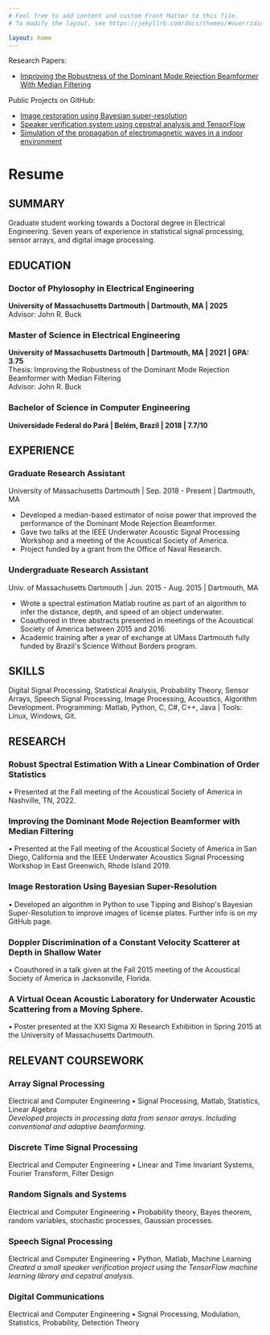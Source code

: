 ```yaml
---
# Feel free to add content and custom Front Matter to this file.
# To modify the layout, see https://jekyllrb.com/docs/themes/#overriding-theme-defaults

layout: home
---
```


Research Papers:  
*   [Improving the Robustness of the Dominant Mode Rejection Beamformer With Median Filtering](https://ieeexplore.ieee.org/document/9950235)

Public Projects on GitHub:  
*   [Image restoration using Bayesian super-resolution](https://danchieta.github.io/projetoGurupi/)
*   [Speaker verification system using cepstral analysis and TensorFlow](https://danchieta.github.io/ece591speech_project)
*   [Simulation of the propagation of electromagnetic waves in a indoor environment](https://danchieta.github.io/ECE551proj/)

# Resume
## SUMMARY
Graduate student working towards a Doctoral degree in Electrical Engineering. Seven years of experience in statistical signal processing, sensor arrays, and digital image processing.

## EDUCATION
### **Doctor of Phylosophy in Electrical Engineering**
**University of Massachusetts Dartmouth | Dartmouth, MA | 2025**  
Advisor: John R. Buck

### **Master of Science in Electrical Engineering**
**University of Massachusetts Dartmouth | Dartmouth, MA | 2021 | GPA: 3.75**  
Thesis: Improving the Robustness of the Dominant Mode Rejection Beamformer with Median Filtering  
Advisor: John R. Buck

### **Bachelor of Science in Computer Engineering**
**Universidade Federal do Pará | Belém, Brazil | 2018 | 7.7/10**

## EXPERIENCE
### Graduate Research Assistant
University of Massachusetts Dartmouth | Sep. 2018 - Present | Dartmouth, MA
  * Developed a median-based estimator of noise power that improved the performance of the Dominant Mode Rejection Beamformer.
  * Gave two talks at the IEEE Underwater Acoustic Signal Processing Workshop and a meeting of the Acoustical Society of America.
  * Project funded by a grant from the Office of Naval Research.

### Undergraduate Research Assistant
Univ. of Massachusetts Dartmouth | Jun. 2015 - Aug. 2015 | Dartmouth, MA
  * Wrote a spectral estimation Matlab routine as part of an algorithm to infer the distance, depth, and speed of an object underwater.
  * Coauthored in three abstracts presented in meetings of the Acoustical Society of America between 2015 and 2016.
  * Academic training after a year of exchange at UMass Dartmouth fully funded by Brazil&#39;s Science Without Borders program.

## SKILLS
Digital Signal Processing, Statistical Analysis, Probability Theory, Sensor Arrays, Speech Signal Processing, Image Processing, Acoustics, Algorithm Development.
Programming: Matlab, Python, C, C#, C++, Java | Tools: Linux, Windows, Git.

## RESEARCH
### Robust Spectral Estimation With a Linear Combination of Order Statistics
• Presented at the Fall meeting of the Acoustical Society of America in Nashville, TN, 2022.

### Improving the Dominant Mode Rejection Beamformer with Median Filtering
• Presented at the Fall meeting of the Acoustical Society of America in San Diego, California and the IEEE Underwater Acoustics Signal Processing Workshop in East Greenwich, Rhode Island 2019.

### Image Restoration Using Bayesian Super-Resolution
• Developed an algorithm in Python to use Tipping and Bishop&#39;s Bayesian Super-Resolution to improve images of license plates. Further info is on my GitHub page.

### Doppler Discrimination of a Constant Velocity Scatterer at Depth in Shallow Water
• Coauthored in a talk given at the Fall 2015 meeting of the Acoustical Society of America in Jacksonville, Florida.

### A Virtual Ocean Acoustic Laboratory for Underwater Acoustic Scattering from a Moving Sphere.
• Poster presented at the XXI Sigma Xi Research Exhibition in Spring 2015 at the University of Massachusetts Dartmouth.

## RELEVANT COURSEWORK
### Array Signal Processing
Electrical and Computer Engineering • Signal Processing, Matlab, Statistics, Linear Algebra  
_Developed projects in processing data from sensor arrays. Including conventional and adaptive beamforming._

### Discrete Time Signal Processing
Electrical and Computer Engineering • Linear and Time Invariant Systems, Fourier Transform, Filter Design

### Random Signals and Systems
Electrical and Computer Engineering • Probability theory, Bayes theorem, random variables, stochastic processes, Gaussian processes.

### Speech Signal Processing
Electrical and Computer Engineering • Python, Matlab, Machine Learning  
_Created a small speaker verification project using the TensorFlow machine learning library and cepstral analysis._

### Digital Communications
Electrical and Computer Engineering • Signal Processing, Modulation, Statistics, Probability, Detection Theory
